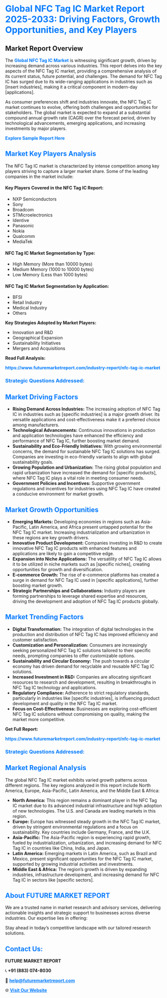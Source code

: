 <h1 style="color: #007BFF;">Global NFC Tag IC Market Report 2025-2033: Driving Factors, Growth Opportunities, and Key Players</h1>

<section id="overview">
<h2>Market Report Overview</h2>
<p>The <a href="https://www.futuremarketreport.com/industry-report/nfc-tag-ic-market" style="color: #007BFF; text-decoration: none;"><strong>Global NFC Tag IC Market</strong></a> is witnessing significant growth, driven by increasing demand across various industries. This report delves into the key aspects of the NFC Tag IC market, providing a comprehensive analysis of its current status, future potential, and challenges. The demand for NFC Tag IC has surged due to its wide-ranging applications in industries such as [insert industries], making it a critical component in modern-day [applications].</p>
<p>As consumer preferences shift and industries innovate, the NFC Tag IC market continues to evolve, offering both challenges and opportunities for stakeholders. The global market is expected to expand at a substantial compound annual growth rate (CAGR) over the forecast period, driven by technological advancements, emerging applications, and increasing investments by major players.</p>
</section>

<section id="overview">
<p><a href="https://www.futuremarketreport.com/request-sample/reportId=116047" style="color: #007BFF; text-decoration: none;"><strong>Explore Sample Report Here</strong></a></p>
</section>

<section id="key-players">
<h2 style="color: #007BFF;">Market Key Players Analysis</h2>
<p>The NFC Tag IC market is characterized by intense competition among key players striving to capture a larger market share. Some of the leading companies in the market include:</p>
<h4>Key Players Covered in the NFC Tag IC Report:</h4>
<ul><li>NXP Semiconductors</li><li>Sony</li><li>Broadcom</li><li>STMicroelectronics</li><li>Identive</li><li>Panasonic</li><li>Nokia</li><li>Qualcomm</li><li>MediaTek</li></ul>
<h4>NFC Tag IC Market Segmentation by Type:</h4>
<ul><li>High Memory (More than 10000 bytes)</li><li>Medium Memory (1000 to 10000 bytes)</li><li>Low Memory (Less than 1000 bytes)</li></ul>

<h4>NFC Tag IC Market Segmentation by Application:</h4>
<ul><li>BFSI</li><li>Retail Industry</li><li>Medical Industry</li><li>Others</li></ul>
<p><strong>Key Strategies Adopted by Market Players:</strong></p>
<ul>
<li>Innovation and R&D</li>
<li>Geographical Expansion</li>
<li>Sustainability Initiatives</li>
<li>Mergers and Acquisitions</li>
</ul>
</section>

<section>
<p><strong>Read Full Analysis: </strong></p><a href="https://www.futuremarketreport.com/industry-report/nfc-tag-ic-market" style="color: #007BFF; text-decoration: none;"><strong>https://www.futuremarketreport.com/industry-report/nfc-tag-ic-market</strong></a>
<h3 style="color: #007BFF;">Strategic Questions Addressed:</h3>
</section>

<section id="driving-factors">
<h2 style="color: #007BFF;">Market Driving Factors</h2>
<ul>
<li><strong>Rising Demand Across Industries:</strong> The increasing adoption of NFC Tag IC in industries such as [specific industries] is a major growth driver. Its versatile applications and cost-effectiveness make it a preferred choice among manufacturers.</li>
<li><strong>Technological Advancements:</strong> Continuous innovations in production and application technologies have enhanced the efficiency and performance of NFC Tag IC, further boosting market demand.</li>
<li><strong>Sustainability and Eco-Friendly Initiatives:</strong> With growing environmental concerns, the demand for sustainable NFC Tag IC solutions has surged. Companies are investing in eco-friendly variants to align with global sustainability goals.</li>
<li><strong>Growing Population and Urbanization:</strong> The rising global population and rapid urbanization have increased the demand for [specific products], where NFC Tag IC plays a vital role in meeting consumer needs.</li>
<li><strong>Government Policies and Incentives:</strong> Supportive government regulations and incentives for industries using NFC Tag IC have created a conducive environment for market growth.</li>
</ul>
</section>

<section id="growth-opportunities">
<h2 style="color: #007BFF;">Market Growth Opportunities</h2>
<ul>
<li><strong>Emerging Markets:</strong> Developing economies in regions such as Asia-Pacific, Latin America, and Africa present untapped potential for the NFC Tag IC market. Increasing industrialization and urbanization in these regions are key growth drivers.</li>
<li><strong>Innovative Product Development:</strong> Companies investing in R&D to create innovative NFC Tag IC products with enhanced features and applications are likely to gain a competitive edge.</li>
<li><strong>Expansion into Niche Applications:</strong> The versatility of NFC Tag IC allows it to be utilized in niche markets such as [specific niches], creating opportunities for growth and diversification.</li>
<li><strong>E-commerce Growth:</strong> The rise of e-commerce platforms has created a surge in demand for NFC Tag IC used in [specific applications], further boosting market growth.</li>
<li><strong>Strategic Partnerships and Collaborations:</strong> Industry players are forming partnerships to leverage shared expertise and resources, driving the development and adoption of NFC Tag IC products globally.</li>
</ul>
</section>

<section id="trending-factors">
<h2 style="color: #007BFF;">Market Trending Factors</h2>
<ul>
<li><strong>Digital Transformation:</strong> The integration of digital technologies in the production and distribution of NFC Tag IC has improved efficiency and customer satisfaction.</li>
<li><strong>Customization and Personalization:</strong> Consumers are increasingly seeking personalized NFC Tag IC solutions tailored to their specific needs, prompting companies to offer customizable options.</li>
<li><strong>Sustainability and Circular Economy:</strong> The push towards a circular economy has driven demand for recyclable and reusable NFC Tag IC solutions.</li>
<li><strong>Increased Investment in R&D:</strong> Companies are allocating significant resources to research and development, resulting in breakthroughs in NFC Tag IC technology and applications.</li>
<li><strong>Regulatory Compliance:</strong> Adherence to strict regulatory standards, particularly in industries like [specific industries], is influencing product development and quality in the NFC Tag IC market.</li>
<li><strong>Focus on Cost-Effectiveness:</strong> Businesses are exploring cost-efficient NFC Tag IC solutions without compromising on quality, making the market more competitive.</li>
</ul>
</section>

<section>
<p><strong>Get Full Report: </strong></p><a href="https://www.futuremarketreport.com/industry-report/nfc-tag-ic-market" style="color: #007BFF; text-decoration: none;"><strong>https://www.futuremarketreport.com/industry-report/nfc-tag-ic-market</strong></a>
<h3 style="color: #007BFF;">Strategic Questions Addressed:</h3>
</section>


<section id="regional-analysis">
<h2 style="color: #007BFF;">Market Regional Analysis</h2>
<p>The global NFC Tag IC market exhibits varied growth patterns across different regions. The key regions analyzed in this report include North America, Europe, Asia-Pacific, Latin America, and the Middle East & Africa:</p>
<ul>
<li><strong>North America:</strong> This region remains a dominant player in the NFC Tag IC market due to its advanced industrial infrastructure and high adoption of new technologies. The U.S. and Canada are leading markets in this region.</li>
<li><strong>Europe:</strong> Europe has witnessed steady growth in the NFC Tag IC market, driven by stringent environmental regulations and a focus on sustainability. Key countries include Germany, France, and the U.K.</li>
<li><strong>Asia-Pacific:</strong> The Asia-Pacific region is experiencing rapid growth, fueled by industrialization, urbanization, and increasing demand for NFC Tag IC in countries like China, India, and Japan.</li>
<li><strong>Latin America:</strong> Emerging markets in Latin America, such as Brazil and Mexico, present significant opportunities for the NFC Tag IC market, supported by growing industrial activities and investments.</li>
<li><strong>Middle East & Africa:</strong> The region’s growth is driven by expanding industries, infrastructure development, and increasing demand for NFC Tag IC in sectors like [specific sectors].</li>
</ul>
</section>

<footer>
<h2 style="color: #007BFF;">About FUTURE MARKET REPORT</h2>
<p>We are a trusted name in market research and advisory services, delivering actionable insights and strategic support to businesses across diverse industries. Our expertise lies in offering:</p>

<p>Stay ahead in today’s competitive landscape with our tailored research solutions.</p>

<h2 style="color: #007BFF;">Contact Us:</h2>
<p><strong>FUTURE MARKET REPORT</strong></p>
<p>📞 <strong>+91 (883) 074-8030</strong></p>
<p>📧 <strong><a href="mailto:help@futuremarketreport.com" style="color: #007BFF;">help@futuremarketreport.com</a></strong></p>
<p>🌐 <strong><a href="https://www.futuremarketreport.com/" style="color: #007BFF;">Visit Our Website</a></strong></p>
</footer>